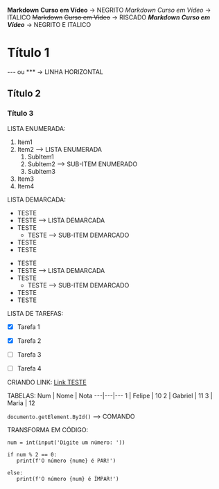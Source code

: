 **Markdown**  __Curso em Vídeo__ -> NEGRITO
*Markdown*  _Curso em Vídeo_ -> ITALICO
~~Markdown~~  ~~Curso em Vídeo~~ -> RISCADO
__*Markdown*__  **_Curso em Vídeo_** -> NEGRITO E ITALICO

# Título 1
--- ou *** -> LINHA HORIZONTAL
## Título 2
### Título 3

LISTA ENUMERADA:
1. Item1     
2. Item2 --> LISTA ENUMERADA
   1. SubItem1
   2. SubItem2  --> SUB-ITEM ENUMERADO
   5. SubItem3
3. Item3
6. Item4


LISTA DEMARCADA:
* TESTE
* TESTE --> LISTA DEMARCADA
* TESTE
   * TESTE --> SUB-ITEM DEMARCADO
* TESTE
* TESTE

- TESTE
- TESTE --> LISTA DEMARCADA
- TESTE
   - TESTE --> SUB-ITEM DEMARCADO
- TESTE
- TESTE


LISTA DE TAREFAS:
- [x] Tarefa 1
- [x] Tarefa 2
- [ ] Tarefa 3
- [ ] Tarefa 4


CRIANDO LINK:
[Link TESTE](https://www.linkedin.com/in/felipe-gabriel-monsef-costa-71510b247/)


TABELAS:
Num | Nome | Nota
---|---|---
1 | Felipe | 10
2 | Gabriel | 11
3 | Maria | 12


`documento.getElement.ById()` --> COMANDO


TRANSFORMA EM CÓDIGO:
```
num = int(input('Digite um número: '))

if num % 2 == 0:
   print(f'O número {nume} é PAR!')

else:
   print(f'O número {num} é ÍMPAR!')
```


